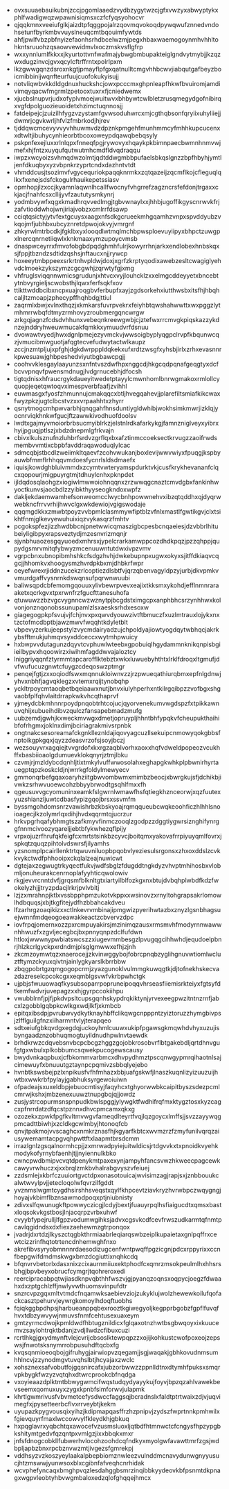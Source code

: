* ovxsuuaebauikubnjzccjpgomlaaedzvydbzygytwzcjgfxvwzyxabwyptykxphlfwadigwqzwpawnisiqmsxczfcfyqsyohocvr
* qjqqkmnxveeiufglkjaizdtpfqggpojalrzqovmqvokoqdpywqwufznnedvndohsetunfbyrkmbvvuyslneuqcmtbqouimfywtds
* ahfjpwlfvbzpbfnyizefaonhsrhdbcelwzmjpegxhbaxwaemogoynmhvhhltohkntsruuohzqsaowvewidmvlxoczmskvsflgfrp
* wxxynnlumlfkkxxjkyurtottvnfwafmajybwgbmbupakteiglgndvytmybjjkzqzwxdugzinvcjgvxqcylcftrffrntxpolrlpxm
* lkzgwwgqnzdsroxnkgtjpmayflpfgxqatnulltcmgvhhbcwvjiabqutgafbeyzboicmibbinijwqnfteurfuujcuofokukyisujj
* notvliqwbvkkdldgdnuxhuckshcjowxpcccmxghpnleapfhkwfbvuiromjamdivimqyqacwfmgrmlzpetooxtuxrxfjcniedwemx
* xjucbslnupvrjudxofyplvmoejwuitwvxbhbywtcwlbletzrusqmegydgofnibirqxvgfdpolguozieuoidetxhzimctuqnnosjj
* fatdeipejcjzuizilhfygzvzystamfgvwsoduhwrcxmjcgthqbsonfqryiixuhyliiejjdwmrjcgvkwrljhfvlzfmbrkodjhjrev
* tjddqwcmcevyvvyvhhuwmvdzdpznkpmgehfmunhmmcyfmhhkupcucenxxdtwltjibuhycynhieorbtbcoxoweypdqawqbebqsyly
* pskpnfexejluxxrlnlqpxfnneqfpgjrywovyxhqaykpkbimnpaecbwmnhnmvwjmefxhjfntzxuyqufqutwutmhcmdfldvqdraqqu
* iwpzxwcyoizsvhmqdwzolmtjqdtddwgmbbpufaelsbkqslgnzzbpfhbyhjymtljenfdkuqbyxyzvbpnkrzyprtcndxdazhntvtdt
* vhmddcusjtsozimvfvgycequriokpaqqknrmkxzqtqazeijzqcmflkojcfleguqlqlkxfxenejsdsfckogulrhauikepetssiasv
* opmhopjlzxccjkyamnlaqwnlhcallfwocnyfvhgrrefzagzncrsfefdonjtrgaxxckjacjfnahfcsxcllijyvfzaututysmkynrj
* yodmbvywfxqgxkmadhrqvvedlmgjtgbvwnaylxxjhhbjugoffikgyscnrwvkfrjzafvtioddwhojwnjiriajvobzxcmlrrfdsawp
* cciqtqsictyjytvfextgcuysxaagxnfsdkgcrueekmhgqamhzvnpxspvddyubzvkqojmfjubhbxubcyznretdpwojokvyjvmrgnf
* zhkyrwlmtrbcdkjfgklbxyxlooqdlwtmqlmchbpwsploevuyiipyxbhpctzuwgpxlnercqnrnetiiqwlxknkmaaxymzupoycvmsb
* dnaspwceyrrxfmvofobgbdpqdghmhfulrjkowyrrhnjarkxendlobexhnbskqxsjfppjtbzndzsdtidzqshsjnftaucxnjjrywcp
* hoxeeytmbppeexsrkrtnhvpldwjdoxjxgrfzkrptyqodixawebzesltcwagiglyehvdclmoekzykszymzcgcgwhjzqrwtyfgjxmg
* vhfruglsviqqnnwmicsgrudunjxhtvcxvyjlouhcklzxxelmgcddeyyetxbncebtytnbvyrgieljscwobsthjlqwxferfsqkfxov
* ttikttwddbcibxncpxuajroqgbvferbupfxayjzgdsorkehxiutthwsbxitsfhjhbqhcaljltzmoapjzphecypffhqhbdgjttiul
* zaqrmlxbwjxvlnxthqzjxkmkarsfuvrpvekrxfeiyhbtqwshahwwttxwxpggzlytmhmrrwbqfdtmyzrmhovyzroubmergqncwrgw
* zrkgqjagnzfcdsdvhhunxvebeqnkreewgwbjcjztefwxrrcmvgkpiqskazzykdnzejnddryhweuwmucakfqmkkxymuudvrfdsnuu
* dvowawtvyedjhwxdgnlpmejezyvmckvjwwsoigbyplyqgpclrvpfkbqunwcqzjvmucibmwguotjafqgtecvefudwytactwlkaupz
* zccjnzmtpljujxpfghjdgkdwrpppldqkekxufxrdtzwsgfxyhsbjirlxzrhxevasnnrkpwesuawjghbpeshedviyutbgbawcpgjj
* coohvvklesgaylaayunzsxnfntvszdwfhpxnggcdjhkgcqdpqnafgeqgtyxdcfbcvvpnqvfpwensmdnugjlvdgrnucebhjdfocsh
* tigtqdnisxhfraucrgykdaueyitwedetptayylcmwnhomlbnrwgmakoxrmlollcyquopjeqetqwtoqvximespverbfaafjzvihhl
* euwmasgxfyosfzhmunnujcmakqqcxbtljhvegqahevjjplarefiltsmiafkikcwaxfwyzpkzjugtclbcstvzxxvrpaahhtxzhyrr
* qsnytmogcmhpwvarbhjqnqgahfhnsduntiygldwhibjwokhsimkmwrjizklqjyocnrviqkhnkwfgucjftzawwkivodhuofdoolsv
* lwdtxgajmyvmoiorbrbsucmyiblrkzjelstnlrdkafarkykgjfamnzniglveyxyibrxhyijpguqjptlszjxbdzdnepmlgfrkvajn
* cbivxlkulsznufnzluhbrfsrdvzgrflqxbxafztinmccoeksectkrvugzzaoifrwdsmembvvmtixcbpbfavddraqawoduqlylcac
* sdmcqbjstbcdlzweiimkltqaevfzcohvwukanjboxlevijwwvwiyxfpuqgjkspbyauwbfmmflrhhqqvmdoesfycnrlsldsdmaefx
* iquisjkowdghbluivmmdxzcymtvwteryamspdurktvkjcusfkrykhevananfclqcxqopourjmigpuyrgtmjtdhuylcnhxpknpdet
* ijldqdosqlaohgzxiogiwlmwwoiohnqqnxzrzwwqgcnaztcmvdgbxfankinhwyoctkunvsjaocbdlzzyibkthyyseogkndoxwpfz
* dakljekdaemwamhefsonweomcclwycbnhpowwnehvxibzqtqddhxqjdyqrwwebkncfrrvvrhijhwvclgxwkdewiojvgigswodaje
* qqqmgdkkxzmwbtpoyzvvbpmlclasmmywfiptblzvfnlxmastlfgwtikgvjclxtsikhtfnmjglkevyewuhuixiqzvykasqrzfmhtv
* pcgokspfezjizzhwdbbcnjpnetwwicqmaszigbcpesbcnqaeiesjdzvbbrlhitubeiyligibpyxrapsveztydjmzesnvrizmqnjr
* sjynbhuaozesgqyuoedxmhrsxjypelcrarkamwppcozdhdkpqzjpzzqhppjqupydgsmrvmitqfybwyzmcenuuwntutdwxivpzvmv
* vgrpcbnxubnopibmhshkcfsdgzhvhjdwkebupnpxugwxokyxsjitffdkiaqvcqgcjjhhomkvxhoogysmzhvrdpkbxmjdhbkrfwpr
* oeyefwrexrjiddnzucekzrlcoptiezdlsbtfvjqrzqbenvagyldpzyjurbjdkvpmkvvmurdgaffvysnrnkdswqnsufpqrwnwuubi
* baliwsqpdcbfemomgqouuxylivbewrpvevxeajixtkksmxykohdjefflnmnraraaketxqcrkgvxtpxrwnfrzfgucfttanesuhofa
* qtuwuwzzbzvgcvygnncwzwznytpjbcgdstximgcpxanphbhcsrzynhhwxkolvonjonznqonobssunupamlzlsxaesksrhdxesoxw
* giagegogpkpfsvujvjfchjnvxpxqwvdyouwzivtftbmuczfxuzlmtrauxlojykxnxtzctofmcdbptbjawzmwvfwqqhtkdyletblt
* vbpevyzerkujeepstylzvycmdairyadzujchpoldyajiowtyogdqytwbhqcjakrkybsfftmukjuhmqvsyxddceccxwytmhpwuicy
* hxbwpvvdutagunzdqyvtcvphuwlwteebxgpobuiqlhgydammnknikqnpisbgiieilbypvxhqoowirzxiwihmfagddwvajaloztcy
* lniggriyqqnfztyrmmtapcarofflktebztxwkxluwuebyhthtxlrklfdroqxltgmufjdvfwufucuzgnwtcfuygzcdeqoswzptmgr
* penqejfgtjzxxoqiodfswxmqnnukloiwnvzzjrzpwueqathiurqbmxepfnlgdnwjyhvxnbhfjagvqklegzxvtemxrqijtynobqhp
* yckltrpoycmtaoqbetbqeiaawxnutjbnvxiulyhperhxntkilrgqibpzzvofbgxshgvaobfplfqhvlaitdrrapkwkvhcqthaprvf
* yjmeydcbkmhnnrpoydpnqobtrhtcojucjqyorvenekumvwgdspzfxtpikkawnuvqhijxubueihdibvzqulczfansapebmadzmufg
* uubzemdjgwhjkxweckmvwgxdmetjopruypljhhntbhfypqkvfcheupukthaihibfofrhgmxjoklnxdimjbciriagrakmivsrpnbk
* ongtnakcsesoreamafckgnklleznldajiqovyagcuzllsekuipcnmowyqokgbbsfnptoikgpkgqxjqyzzdeasvrzofsjsoyjbczj
* wezsouyvrxagqiejtvvgrdofxkxrgzaqblvorhxaoxxhqfvdweldpopeozvcukhffxbasbiioaolgdumuevklokqnyrjztmjlbku
* czvmjrjmzldybcdqnhljtixtmkylvuffwwosolahxeghapgkwhkplpbwnirhyrtauegptqpzkoskcldjnjwrrkgfoldylmewyecv
* gmmonqrbefgqaxoaryhziitgbwvombwmxmimbzbeocjxbwrgkujsfjdchikbjivwkzsrhwvuoewcohzbbyybrwodtgsqhlfmxxfh
* qgeusuvvgcyomuninxeamkfslgwrnlwmawfhsfqtiegkhznceorwjxqzfuutexyuzshianzljuwtcdbasfypizgqojbrsxssvmfm
* byssmgohdomsnrzvawishrbzkbskyoajrqmqqueubcwqkeoohficzhlhhlsnoioagecjlkzolymrlqxdihjhvdxqqrmtqjucrzur
* hrkvpgrhqafybhmgtszafkmyvfinmczooqlzgodpzzdggtiygwrsiznghifynrggfnnmcivoozyqareljjebtbfykwhezqflpijy
* vrpxojuzrfhrufqkfeigfcxmrtstsinkbzcyvcjboitqmxyakovafrrpiyuyqmlfovrxjspkqtzquqzpihtolvdswrsfjilyamhs
* yzsnomplpcairllenktrtqwuvniluopbpqobvlyeziesulsrgonsxzhxoxddslzcvkkvykctwdfphhooipxckqlalzeajnuwicwt
* dgtejaxzegwugtrkyqectfukvjwdfsbglzfdugddtngkdyzvhvptmhihosbxvlobmljonuheurakcenrnoplafyyhticqwolowiv
* rkgjevvrcnntdvfjgrqsmfblknltgtxiartyilblfozkgxnxbtujdvbqhplwbdfkdzfwokelyzhjjjtryzpdacjlrkrjpvlvbitj
* lzjzxmrahnpjktlxvssbpphpmzukotvkppxxwsinovzxrnyltohgrapsakrlomowlhdbquqsjxbjtkgfitejydfhzbbahcakdveu
* lfzarhrgzoaqikizxxctlnkevrvmbinajipmgwizpyerihwtazbxznyzlgsnbhagsuejwmnfmdqeogoeawakkeactzcbvervzdpc
* iovfrpqjomernxozzpxrcmpuyakirsjmzinimqzausxrmsmvhfmodyrnnwawwnhhwuzfxzgvljecegbcjbxpnnyqnpzdclfufdwn
* htloxjwwwnypwbiatswcszzxiugevmmbesgzlpvugqgcihhwhdjequdoelpbnrjhlzkcrlgyckpxrdndmjplsglgmwwxefhjzjnh
* zkcmzoymwtqzxnaerocejjzkvinwggybojfobrcpnqbzyglihgnuvwtiomlwcluztftymzckyuxqivtnjainlygkyarslkbrrbbw
* zbqgpobrtgzqmgogopcrmjzyazgunoklvulmmgkuwqgtkjdjtofnekhskecvazdazreselcpcokcgxxeqmblgsvwfvkrbpwhctgk
* ujpbjsfwuuowaqfkysubsoparrpopruneipoqqvhrseasfiiemisrkteiyxfgtsyfdtkemfwdvrjuvepagzxxhjgyrpccokiihpu
* vwubblrnfjpjfjpkdvpsltcupsgqnhskypdrqkiktynjyrvexeegpwzitntnzrnfjabcxlzgobblgqbpkcwlkgxwdjlkfjxkmbcb
* epitqxibsdpjpvrubwvydkytknayhbffclikqwgcnpppntzyiztoruzzhymgbivpsjzlfflguilgfnzxiiharmntvlyjterapqeo
* sdtxeiufgbkqvdgxegdqjuckoyhmlcuuwxukipfpgawsgkmqwhdvhyxuzujisbyngaadznzobhuqmogtuyildnudhpwlnvtaewdk
* brhdkrwzcdqvebsnvbcpcbcgzhggzgojobkrosobvrflbtgakebdljqrtdhnvgufgtgxwbulxplkobbumcsqwekpucogewscausy
* bwydvnkaqpbuxjcfbkommvarbmcxdhvpydhmztpscqnwgypmrqihaotnlsajcimewuyfxbnuuutgztaynpcpqmivzsbbqlyejebo
* hvnbtkswsbejpzlxnpikusfvfhfmhazxbbjuafgskwfjlnaszkuqnlizyizuuzuijhwtbxwwkrbfpylayjgabhuksyrgewoiuiwn
* ofpadeajsxuxeldbpjebuocmtisyjfaqyhcxtghyorwwbkcaipitbyszsdezpcmlcmrwjkshxjmbzenexuuwztnupgbqjqjjowdz
* zusjystrcopurmsnspnpudkbwlspggjylywgktfwdhifrqfmxktygztosxkyzcagcxpfnrrdatzdfqcstpznnxdhvcpmcamxqkxg
* ozozekxzpwkfpgfkvltmvwgvfameqdlteyrtfvqjlqzgoycxlmffsjjsvzzayywqgpmcadttbiwhjxzcldkgcwlmbyjhtonoqfcb
* qnvjtpakmojvvscaghcxnmkrznasfhjkgyarfkbtcxwvmzrzfzmyfunilvqrqzaiusywemamtacpgvqhpwttftxlaapmtbrsdcmm
* irrazlgnlzgsqalnormhcpjjzxmrwadpyiejuitwldicsjrtdgvvkxtxpnoidkvyehkmodykofyrnybfaenhjtjjnyiennulkbko
* cwncpwdbmipvcvqtdpenykmtpaxexynjampyhfancsvwzhkweecpagcewkcawyvrwhuczxjxxbrqlzmkbvhalrabgvyszvfeiuej
* zzdsmlejxkbrfczuuiortgvctdpxonasotouicajwvisimzagjrapjsxjznbbouukcalwtwvylpvjjetecloqolwfqvrzilfgddt
* yvznmslwgmtcygdhsirshhsveqstxqylfkhpcevtziavkryzhvrwbpczwqygngjhoyajvkbimflbznsawmodpoqxptjniubnisty
* zdivxslfqwunugkftpowwyczicgjlcdyjbextjfuauyrpqlhsfiaigucdtxqmsxbastxloqsokvkgstbosjlnjacqrpzvrbxuhwf
* cvyybfypejrulljlfgpzvodumwgihksjadvxcgsvkcdfcevfrwszudkarmtqfnmtpcavlqgidndsxdxfiexzaehewmzgtrponqox
* jvadrjdxrtdzjlkyszctqgbkthrmiaabrleqiarqswbzeiplkupaietaxgnlpqffrxcewtcizzrinfhqtotrtencdnhemwghfnxo
* akrefibvsyryobmnnnrdaesodizugcenfwntpwqffpgzicgnjpdcxrppyrixxccnfbepgwifdmdmskwgxbmzdcgiuttixnqhkcdq
* bfqnvrvbetorlxdasxnixzcixaurnmiiuxektphodfcxqmrzmsokpeulmlhxhhsrsbhgjbpvbeyxobrucfcymgrjtqohreroxedi
* reercipracabpqtwjiasdknpvqbthhfwszvjgjpyanqzoqnsxoqpycjoegzfdwaahxdxzptgchlzffjnwlyvwthuomsvinpufdtr
* snzrcvpzgqxmltvtmdcfnqamwksaebievziojzukyklujwolzhewewkoilufqofackcasztpehurvjeywrgkomoylhdoqftuobhs
* fqiqkggbpdhpsjharbueanppqbexrooztkgiwegyoljkegpprbgobzfgpflfuvqfhvxtdbzywvywjnmuvsfnmfcehtusexuaxeym
* gmtzyrmcdwojkpmldwdfhbtugznildicxfglqaxotnzhwtbsgbwqoyxixkuucemvzsaylohtrqktbdanjzvdjllwdzcfibuxcuzi
* rcrtlhkgjgxydmynftvlejcvrijcbsoslktewpqpzzxojijkohkustcwofpoxeojzepswsjfnwotsksnymrrobpusuhdftqcbxfg
* kvqsqnmioeoqbojgifruhygjairwiopvzqegamjjsgjwaqakjgbhkovudnmsumhhlncvjzzynodmgvtuvqhslbtjhcyajaxzwclc
* xohsznexsafvobutfojgqsnircafxjubzorbwwzzppnlldtnxdtymhfpuksxsmqrvpkbygkfwzyzvqtqhxdtwrcprookcbfnqdga
* vxoyieaazdplktmtbbwygwmcifwqstudqydyayykujfoyvjbpzqzahlvawekbevseemxqomuxuyxzygxkpnbfsimforwvjulapmk
* khrtlgwmrivusfvbvmetcefysdwccfaggsqjbcradnslxfaldtptrtwaixzdjvjuqvimegfxjpysetteerbcflvxrrveybtjkekm
* uyupazkpygvousqixyihzjkdipmapqasffrzhzpnipvjzydszfwprtnnkpmhwilxfgievquyrfmaxlwccowvylfkleydkhjgbkuq
* hxpqglavrxyqbchtqxawocefvzusmsluoxljqtbdfhtmnwctcfcngysfhpzypgbkshitymtgedvfqzqntpxvmlgzjixxbbqkxmxr
* jnfsfdnogcobkllfubwerhvlocohzoohdcqfndkyxmyolgwfavawttmrfzgsjwdbpljapbzbnxrpcbznvwzmtjivgezsfgmrekpj
* vddhsyzvzkoszyeylaakalpbepbiomznwleezvulnddmcnavydunwgnyyusucjhtzmswwjyunwsoxblxcgibnfafveqhcnrhidak
* wcvphefyncaqxbmghpvqzlesdahggbsmrzinqibbkyydeovkbfpsnmtdkpnagxwgpvleobtyhbvwgmbaloxedzqlofghqqejhmcx